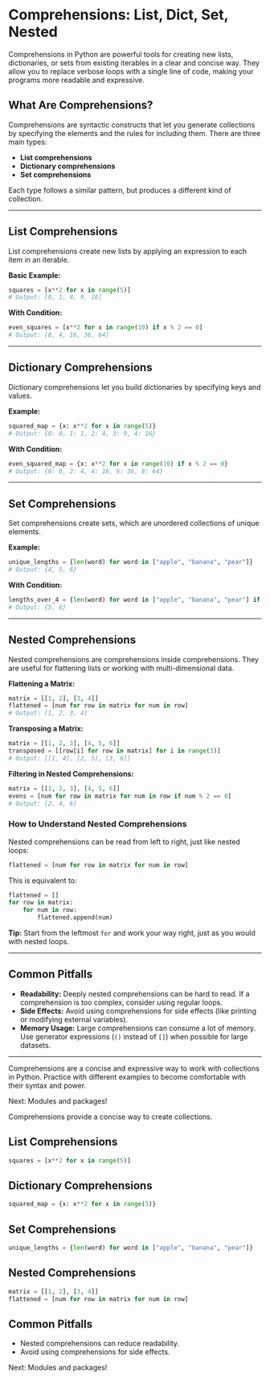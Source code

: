 # Comprehensions: List, Dict, Set, Nested

Comprehensions in Python are powerful tools for creating new lists, dictionaries, or sets from existing iterables in a clear and concise way. They allow you to replace verbose loops with a single line of code, making your programs more readable and expressive.

## What Are Comprehensions?

Comprehensions are syntactic constructs that let you generate collections by specifying the elements and the rules for including them. There are three main types:

- **List comprehensions**
- **Dictionary comprehensions**
- **Set comprehensions**

Each type follows a similar pattern, but produces a different kind of collection.

---

## List Comprehensions

List comprehensions create new lists by applying an expression to each item in an iterable.

**Basic Example:**

```python
squares = [x**2 for x in range(5)]
# Output: [0, 1, 4, 9, 16]
```

**With Condition:**

```python
even_squares = [x**2 for x in range(10) if x % 2 == 0]
# Output: [0, 4, 16, 36, 64]
```

---

## Dictionary Comprehensions

Dictionary comprehensions let you build dictionaries by specifying keys and values.

**Example:**

```python
squared_map = {x: x**2 for x in range(5)}
# Output: {0: 0, 1: 1, 2: 4, 3: 9, 4: 16}
```

**With Condition:**

```python
even_squared_map = {x: x**2 for x in range(10) if x % 2 == 0}
# Output: {0: 0, 2: 4, 4: 16, 6: 36, 8: 64}
```

---

## Set Comprehensions

Set comprehensions create sets, which are unordered collections of unique elements.

**Example:**

```python
unique_lengths = {len(word) for word in ["apple", "banana", "pear"]}
# Output: {4, 5, 6}
```

**With Condition:**

```python
lengths_over_4 = {len(word) for word in ["apple", "banana", "pear"] if len(word) > 4}
# Output: {5, 6}
```

---

## Nested Comprehensions

Nested comprehensions are comprehensions inside comprehensions. They are useful for flattening lists or working with multi-dimensional data.

**Flattening a Matrix:**

```python
matrix = [[1, 2], [3, 4]]
flattened = [num for row in matrix for num in row]
# Output: [1, 2, 3, 4]
```

**Transposing a Matrix:**

```python
matrix = [[1, 2, 3], [4, 5, 6]]
transposed = [[row[i] for row in matrix] for i in range(3)]
# Output: [[1, 4], [2, 5], [3, 6]]
```

**Filtering in Nested Comprehensions:**

```python
matrix = [[1, 2, 3], [4, 5, 6]]
evens = [num for row in matrix for num in row if num % 2 == 0]
# Output: [2, 4, 6]
```

### How to Understand Nested Comprehensions

Nested comprehensions can be read from left to right, just like nested loops:

```python
flattened = [num for row in matrix for num in row]
```

This is equivalent to:

```python
flattened = []
for row in matrix:
    for num in row:
        flattened.append(num)
```

**Tip:** Start from the leftmost `for` and work your way right, just as you would with nested loops.

---

## Common Pitfalls

- **Readability:** Deeply nested comprehensions can be hard to read. If a comprehension is too complex, consider using regular loops.
- **Side Effects:** Avoid using comprehensions for side effects (like printing or modifying external variables).
- **Memory Usage:** Large comprehensions can consume a lot of memory. Use generator expressions (`()` instead of `[]`) when possible for large datasets.

---

Comprehensions are a concise and expressive way to work with collections in Python. Practice with different examples to become comfortable with their syntax and power.

Next: Modules and packages!

Comprehensions provide a concise way to create collections.

## List Comprehensions

```python
squares = [x**2 for x in range(5)]
```

## Dictionary Comprehensions

```python
squared_map = {x: x**2 for x in range(5)}
```

## Set Comprehensions

```python
unique_lengths = {len(word) for word in ["apple", "banana", "pear"]}
```

## Nested Comprehensions

```python
matrix = [[1, 2], [3, 4]]
flattened = [num for row in matrix for num in row]
```

## Common Pitfalls

- Nested comprehensions can reduce readability.
- Avoid using comprehensions for side effects.

Next: Modules and packages!
